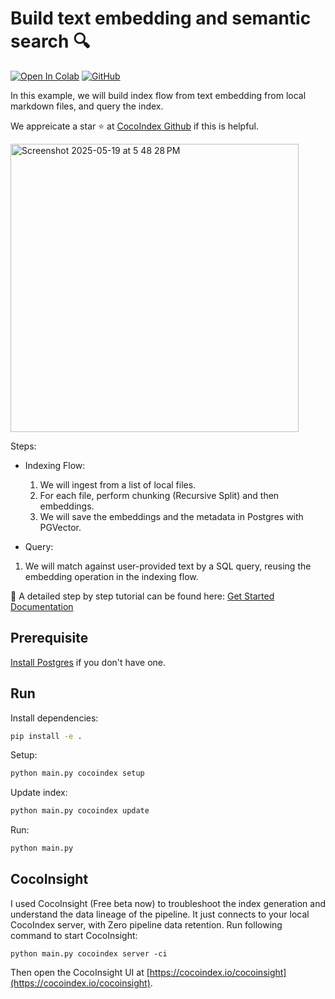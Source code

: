 # Build text embedding and semantic search 🔍
[![Open In Colab](https://colab.research.google.com/assets/colab-badge.svg)](https://colab.research.google.com/github/cocoindex-io/cocoindex/blob/main/examples/text_embedding/Text_Embedding.ipynb)
[![GitHub](https://img.shields.io/github/stars/cocoindex-io/cocoindex?color=5B5BD6)](https://github.com/cocoindex-io/cocoindex)

In this example, we will build index flow from text embedding from local markdown files, and query the index.

We appreicate a star ⭐ at [CocoIndex Github](https://github.com/cocoindex-io/cocoindex) if this is helpful.

<img width="461" alt="Screenshot 2025-05-19 at 5 48 28 PM" src="https://github.com/user-attachments/assets/b6825302-a0c7-4b86-9a2d-52da8286b4bd" />

Steps:
- Indexing Flow:
    1. We will ingest from a list of local files.
    2. For each file, perform chunking (Recursive Split) and then embeddings. 
    3. We will save the embeddings and the metadata in Postgres with PGVector.

- Query:
1. We will match against user-provided text by a SQL query, reusing the embedding operation in the indexing flow.

🌱 A detailed step by step tutorial can be found here: [Get Started Documentation](https://cocoindex.io/docs/getting_started/quickstart)


## Prerequisite

[Install Postgres](https://cocoindex.io/docs/getting_started/installation#-install-postgres) if you don't have one.

## Run

Install dependencies:

```bash
pip install -e .
```

Setup:

```bash
python main.py cocoindex setup
```

Update index:

```bash
python main.py cocoindex update
```

Run:

```bash
python main.py
```

## CocoInsight

I used CocoInsight (Free beta now) to troubleshoot the index generation and understand the data lineage of the pipeline. 
It just connects to your local CocoIndex server, with Zero pipeline data retention. Run following command to start CocoInsight:

```
python main.py cocoindex server -ci
```

Then open the CocoInsight UI at [https://cocoindex.io/cocoinsight](https://cocoindex.io/cocoinsight).


